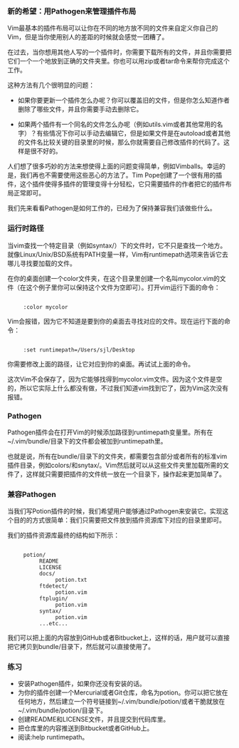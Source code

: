 ### 新的希望：用Pathogen来管理插件布局

Vim最基本的插件布局可以让你在不同的地方放不同的文件来自定义你自己的Vim，但是当你使用别人的差距的时候就会感觉一团糟了。

在过去，当你想用其他人写的一个插件时，你需要下载所有的文件，并且你需要把它们一个一个地放到正确的文件夹里。你也可以用zip或者tar命令来帮你完成这个工作。

这种方法有几个很明显的问题：

- 如果你要更新一个插件怎么办呢？你可以覆盖旧的文件，但是你怎么知道作者删除了哪些文件，并且你需要手动去删除它。

- 如果两个插件有一个同名的文件怎么办呢（例如utils.vim或者其他常用的名字）？有些情况下你可以手动去编辑它，但是如果文件是在autoload或者其他的文件名比较关键的目录里的时候，那么你就需要自己修改插件的代码了。这样是很不好的。

 人们想了很多巧妙的方法来想使得上面的问题变得简单，例如Vimballs。幸运的是，我们再也不需要使用这些恶心的方法了。Tim Pope创建了一个很有用的插件，这个插件使得多插件的管理变得十分轻松，它只需要插件的作者把它的插件布局正常即可。

我们先来看看Pathogen是如何工作的，已经为了保持兼容我们该做些什么。

### 运行时路径

当vim查找一个特定目录（例如syntax/）下的文件时，它不只是查找一个地方。就像Linux/Unix/BSD系统有PATH变量一样，Vim有runtimepath选项来告诉它去哪儿寻找要加载的文件。

在你的桌面创建一个color文件夹，在这个目录里创建一个名叫mycolor.vim的文件（在这个例子里你可以保持这个文件为空即可）。打开vim运行下面的命令：
<pre><code>
     :color mycolor
</code></pre>

Vim会报错，因为它不知道是要到你的桌面去寻找对应的文件。现在运行下面的命令：
<pre><code>
     :set runtimepath=/Users/sjl/Desktop
</code></pre>

你需要修改上面的路径，让它对应到你的桌面。再试试上面的命令。

这次Vim不会保存了，因为它能够找得到mycolor.vim文件。因为这个文件是空的，所以它实际上什么都没有做，不过我们知道vim找到它了，因为Vim这次没有报错。

### Pathogen

Pathogen插件会在打开Vim的时候添加路径到runtimepath变量里。所有在~/.vim/bundle/目录下的文件都会被加到runtimepath里。

也就是说，所有在bundle/目录下的文件夹，都需要包含部分或者所有的标准vim插件目录，例如colors/和snytax/。Vim然后就可以从这些文件夹里加载所需的文件了，这样就只需要把插件的文件统一放在一个目录下，操作起来更加简单了。

### 兼容Pathogen

当我们写Potion插件的时候，我们希望用户能够通过Pathogen来安装它。实现这个目的的方式很简单：我们只需要把文件放到插件资源库下对应的目录里即可。

我们的插件资源库最终的结构如下所示：
<pre><code>
     potion/
          README
          LICENSE
          docs/
               potion.txt
          ftdetect/
               potion.vim
          ftplugin/
               potion.vim
          syntax/
               potion.vim
          ...etc...
</code></pre>

我们可以把上面的内容放到GitHub或者Bitbucket上，这样的话，用户就可以直接把它拷贝到bundle/目录下，然后就可以直接使用了。

### 练习

- 安装Pathogen插件，如果你还没有安装的话。
- 为你的插件创建一个Mercurial或者Git仓库，命名为potion。你可以把它放在任何地方，然后建立一个符号链接到~/.vim/bundle/potion/或者干脆就放在~/.vim/bundle/potion/目录下。
- 创建README和LICENSE文件，并且提交到代码库里。
- 把仓库里的内容推送到Bitbucket或者GitHub上。
- 阅读:help runtimepath。
